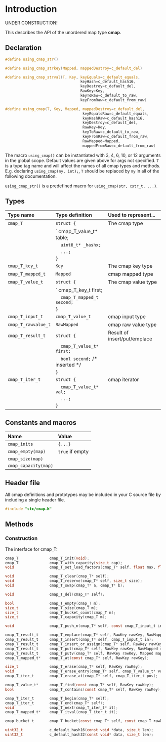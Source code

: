 # Introduction

UNDER CONSTRUCTION!

This describes the API of the unordered map type **cmap**.

## Declaration

```c
#define using_cmap_str()

#define using_cmap_strkey(Mapped, mappedDestroy=c_default_del)

#define using_cmap_strval(T, Key, keyEquals=c_default_equals,
                                  keyHash=c_default_hash16,
                                  keyDestroy=c_default_del,
                                  RawKey=Key,
                                  keyToRaw=c_default_to_raw,
                                  keyFromRaw=c_default_from_raw)

#define using_cmap(T, Key, Mapped, mappedDestroy=c_default_del,
                                   keyEqualsRaw=c_default_equals,
                                   keyHashRaw=c_default_hash16,
                                   keyDestroy=c_default_del,
                                   RawKey=Key,
                                   keyToRaw=c_default_to_raw,
                                   keyFromRaw=c_default_from_raw,
                                   RawMapped=Mapped,
                                   mappedFromRaw=c_default_from_raw)
```
The macro `using_cmap()` can be instantiated with 3, 4, 6, 10, or 12 arguments in the global scope.
Default values are given above for args not specified. `T` is a type tag name and
will affect the names of all cmap types and methods. E.g. declaring `using_cmap(my, int);`, `T` should
be replaced by `my` in all of the following documentation.

`using_cmap_str()` is a predefined macro for `using_cmap(str, cstr_t, ...)`.

## Types

| Type name            | Type definition                       | Used to represent...               |
|:---------------------|:--------------------------------------|:-----------------------------------|
| `cmap_T`             | `struct {`                            | The cmap type                      |
|                      | `  cmap_T_value_t* table;             |                                    |
|                      | `  uint8_t* _hashx;`                  |                                    |
|                      | `  ...;`                              |                                    |
|                      | `}`                                   |                                    |
| `cmap_T_key_t`       | `Key`                                 | The cmap key type                  |
| `cmap_T_mapped_t`    | `Mapped`                              | cmap mapped type                   |
| `cmap_T_value_t`     | `struct {`                            | The cmap value type                |
|                      | `  cmap_T_key_t first;                |                                    |
|                      | `  cmap_T_mapped_t second;`           |                                    |
|                      | `}`                                   |                                    |
| `cmap_T_input_t`     | `cmap_T_value_t`                      | cmap input type                    |
| `cmap_T_rawvalue_t`  | `RawMapped`                           | cmap raw value type                |
| `cmap_T_result_t`    | `struct {`                            | Result of insert/put/emplace       |
|                      | `  cmap_T_value_t* first;`            |                                    |
|                      | `  bool second;` /* inserted */       |                                    |
|                      | `}`                                   |                                    |
| `cmap_T_iter_t`      | `struct {`                            | cmap iterator                      |
|                      | `  cmap_T_value_t* val;`              |                                    |
|                      | `  ...;`                              |                                    |
|                      | `}`                                   |                                    |

## Constants and macros

| Name                       | Value            |
|:---------------------------|:-----------------|
|  `cmap_inits`              | `{...}`          |
|  `cmap_empty(map)`         | `true` if empty  |
|  `cmap_size(map)`          |                  |
|  `cmap_capacity(map)`      |                  |


## Header file

All cmap definitions and prototypes may be included in your C source file by including a single header file.

```c
#include "stc/cmap.h"
```
## Methods

### Construction

The interface for cmap_T:
```c
cmap_T              cmap_T_init(void);
cmap_T              cmap_T_with_capacity(size_t cap);
void                cmap_T_set_load_factors(cmap_T* self, float max, float shrink);

void                cmap_T_clear(cmap_T* self);
void                cmap_T_reserve(cmap_T* self, size_t size);
void                cmap_T_swap(cmap_T* a, cmap_T* b);

void                cmap_T_del(cmap_T* self);

bool                cmap_T_empty(cmap_T m);
size_t              cmap_T_size(cmap_T m);
size_t              cmap_T_bucket_count(cmap_T m);
size_t              cmap_T_capacity(cmap_T m);

void                cmap_T_push_n(cmap_T* self, const cmap_T_input_t in[], size_t size);

cmap_T_result_t     cmap_T_emplace(cmap_T* self, RawKey rawKey, RawMapped rawVal);
cmap_T_result_t     cmap_T_insert(cmap_T* self, cmap_T_input_t in);
cmap_T_result_t     cmap_T_insert_or_assign(cmap_T* self, RawKey rawKey, RawMapped rawVal);
cmap_T_result_t     cmap_T_put(cmap_T* self, RawKey rawKey, RawMapped rawVal);
cmap_T_result_t     cmap_T_putv(cmap_T* self, RawKey rawKey, Mapped mapped);
cmap_T_mapped_t*    cmap_T_at(const cmap_T* self, RawKey rawKey);

size_t              cmap_T_erase(cmap_T* self, RawKey rawKey);
void                cmap_T_erase_entry(cmap_T* self, cmap_T_value_t* val);
cmap_T_iter_t       cmap_T_erase_at(cmap_T* self, cmap_T_iter_t pos);

cmap_T_value_t*     cmap_T_find(const cmap_T* self, RawKey rawKey);
bool                cmap_T_contains(const cmap_T* self, RawKey rawKey);

cmap_T_iter_t       cmap_T_begin(cmap_T* self);
cmap_T_iter_t       cmap_T_end(cmap_T* self);
void                cmap_T_next(cmap_T_iter_t* it);
cmap_T_mapped_t*    cmap_T_itval(cmap_T_iter_t it);

cmap_bucket_t       cmap_T_bucket(const cmap_T* self, const cmap_T_rawkey_t* rawKeyPtr);

uint32_t            c_default_hash16(const void *data, size_t len);
uint32_t            c_default_hash32(const void* data, size_t len);
```
